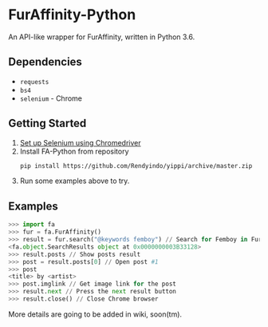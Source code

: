 # FurAffinity-Python

An API-like wrapper for FurAffinity, written in Python 3.6.

## Dependencies

- `requests`
- `bs4`
- `selenium` - Chrome

## Getting Started

1. [Set up Selenium using Chromedriver](http://selenium-python.readthedocs.io/installation.html)
2. Install FA-Python from repository
    ```sh
    pip install https://github.com/Rendyindo/yippi/archive/master.zip
    ```
3. Run some examples above to try.

## Examples

```python
>>> import fa
>>> fur = fa.FurAffinity()
>>> result = fur.search("@keywords femboy") // Search for Femboy in FurAffinity
<fa.object.SearchResults object at 0x0000000003B33128>
>>> result.posts // Show posts result
>>> post = result.posts[0] // Open post #1
>>> post
<title> by <artist>
>>> post.imglink // Get image link for the post
>>> result.next // Press the next result button
>>> result.close() // Close Chrome browser
```

More details are going to be added in wiki, soon(tm).